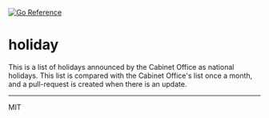 [![Go Reference](https://pkg.go.dev/badge/github.com/ikawaha/holiday.svg)](https://pkg.go.dev/github.com/ikawaha/holiday)

# holiday

This is a list of holidays announced by the Cabinet Office as national holidays. This list
is compared with the Cabinet Office's list once a month, and a pull-request is created when
there is an update.

---
MIT

